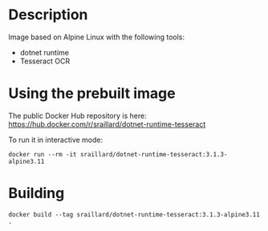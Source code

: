 Description
===========

Image based on Alpine Linux with the following tools:
* dotnet runtime
* Tesseract OCR

Using the prebuilt image
========================

The public Docker Hub repository is here:
https://hub.docker.com/r/sraillard/dotnet-runtime-tesseract

To run it in interactive mode:
```
docker run --rm -it sraillard/dotnet-runtime-tesseract:3.1.3-alpine3.11
```

Building
========

```
docker build --tag sraillard/dotnet-runtime-tesseract:3.1.3-alpine3.11 .
```
